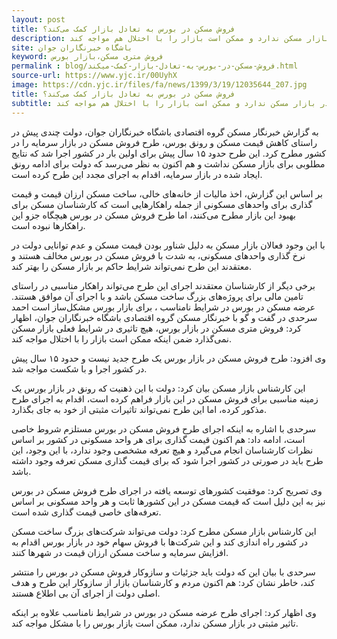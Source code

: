 ```yaml
---
layout: post
title: فروش مسکن در بورس به تعادل بازار کمک می‌کند؟
description: برخی کارشناسان معتقدند فروش مسکن در بورس، تاثیر چندانی در بازار مسکن ندارد و ممکن است بازار را با اختلال هم مواجه کند.
site: باشگاه خبرنگاران جوان
keyword: فروش متری مسکن،بازار بورس
permalink : blog/فروش-مسکن-در-بورس-به-تعادل-بازار-کمک-میکند.html
source-url: https://www.yjc.ir/00UyhX 
image: https://cdn.yjc.ir/files/fa/news/1399/3/19/12035644_207.jpg
title: فروش مسکن در بورس به تعادل بازار کمک می‌کند؟
subtitle: برخی کارشناسان معتقدند فروش مسکن در بورس، تاثیر چندانی در بازار مسکن ندارد و ممکن است بازار را با اختلال هم مواجه کند.
---
```

به گزارش خبرنگار مسکن گروه اقتصادی باشگاه خبرنگاران جوان، دولت چندی پیش در راستای کاهش قیمت مسکن و رونق بورس، طرح فروش مسکن در بازار سرمایه را در کشور مطرح کرد. این طرح حدود ۱۵ سال پیش برای اولین بار در کشور اجرا شد که نتایج مطلوبی برای بازار مسکن نداشت و هم اکنون به نظر می‌رسد که دولت برای ادامه رونق ایجاد شده در بازار سرمایه، اقدام به اجرای مجدد این طرح کرده است.

بر اساس این گزارش، اخذ مالیات از خانه‌های خالی، ساخت مسکن ارزان قیمت و قیمت گذاری برای واحد‌های مسکونی از جمله راهکار‌هایی است که کارشناسان  مسکن برای بهبود این بازار مطرح می‌کنند، اما طرح فروش مسکن در بورس هیچگاه جزو این راهکار‌ها نبوده است.

با این وجود فعالان بازار مسکن به دلیل شناور بودن قیمت مسکن و عدم توانایی دولت در نرخ گذاری واحد‌های مسکونی، به شدت با فروش مسکن در بورس مخالف هستند و معتقدند این طرح نمی‌تواند شرایط حاکم بر بازار مسکن را بهتر کند.

برخی دیگر از کارشناسان معتقدند اجرای این طرح می‌تواند راهکار مناسبی در راستای تامین مالی برای پروژه‌های بزرگ ساخت مسکن باشد و با اجرای آن موافق هستند.
عرضه مسکن در بورس در شرایط نامناسب ، برای بازار بورس مشکل‌ساز است
 احمد سرحدی در گفت و گو با خبرنگار مسکن گروه اقتصادی باشگاه خبرنگاران جوان، اظهار کرد: فروش متری مسکن در بازار بورس، هیچ تاثیری در شرایط فعلی بازار مسکن نمی‌گذارد ضمن اینکه ممکن است بازار را با اختلال مواجه کند.

وی افزود: طرح فروش مسکن در بازار بورس یک طرح جدید نیست و حدود ۱۵ سال پیش در کشور اجرا و با شکست مواجه شد.

این کارشناس بازار مسکن بیان کرد: دولت با این ذهنیت که رونق در بازار بورس یک زمینه مناسبی برای فروش مسکن در این بازار فراهم کرده است، اقدام به اجرای طرح مذکور کرده، اما این طرح نمی‌تواند تاثیرات مثبتی از خود به جای بگذارد.

سرحدی با اشاره به اینکه اجرای طرح فروش مسکن در بورس مستلزم شروط خاصی است، ادامه داد: هم اکنون قیمت گذاری برای هر واحد مسکونی در کشور بر اساس نظرات کارشناسان انجام می‌گیرد و هیچ تعرفه مشخصی وجود ندارد، با این وجود، این طرح باید در صورتی در کشور اجرا شود که برای قیمت گذاری مسکن تعرفه وجود داشته باشد.

وی تصریح کرد: موفقیت کشور‌های توسعه یافته در اجرای طرح فروش مسکن در بورس نیز به این دلیل است که قیمت مسکن در این کشور‌ها ثابت و هر واحد مسکونی بر اساس تعرفه‌های خاصی قیمت گذاری شده است.

این کارشناس بازار مسکن مطرح کرد: دولت می‌تواند شرکت‌های بزرگ ساخت مسکن در کشور راه اندازی کند و این شرکت‌ها با فروش سهام خود در بازار بورس اقدام به افزایش سرمایه و ساخت مسکن ارزان قیمت در شهر‌ها کنند.

سرحدی با بیان این که دولت باید جزئیات و سازوکار فروش مسکن در بورس را منتشر کند، خاطر نشان کرد: هم اکنون مردم و کارشناسان بازار از سازوکار این طرح و هدف اصلی دولت از اجرای آن بی اطلاع هستند.

وی اظهار کرد: اجرای طرح عرضه مسکن در بورس در شرایط نامناسب علاوه بر اینکه تاثیر مثبتی در بازار مسکن ندارد، ممکن است بازار بورس را با مشکل مواجه کند.

